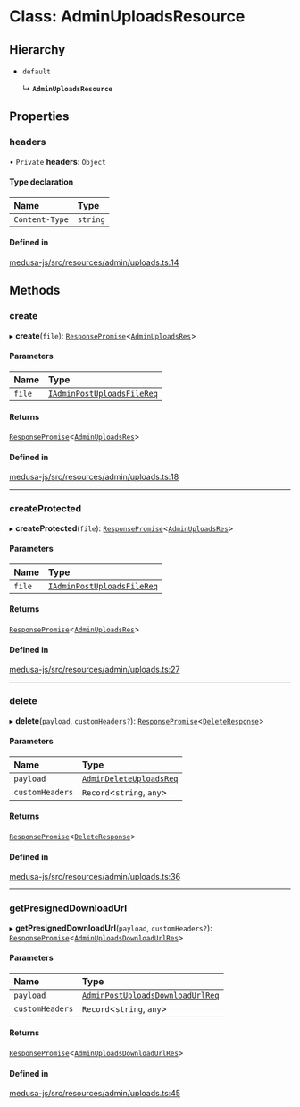 # Class: AdminUploadsResource

## Hierarchy

- `default`

  ↳ **`AdminUploadsResource`**

## Properties

### headers

• `Private` **headers**: `Object`

#### Type declaration

| Name | Type |
| :------ | :------ |
| `Content-Type` | `string` |

#### Defined in

[medusa-js/src/resources/admin/uploads.ts:14](https://github.com/cloudnepal/medusa/blob/0b0d50b4/packages/medusa-js/src/resources/admin/uploads.ts#L14)

## Methods

### create

▸ **create**(`file`): [`ResponsePromise`](../modules/internal.md#responsepromise)<[`AdminUploadsRes`](../modules/internal-28.md#adminuploadsres)\>

#### Parameters

| Name | Type |
| :------ | :------ |
| `file` | [`IAdminPostUploadsFileReq`](internal-28.IAdminPostUploadsFileReq.md) |

#### Returns

[`ResponsePromise`](../modules/internal.md#responsepromise)<[`AdminUploadsRes`](../modules/internal-28.md#adminuploadsres)\>

#### Defined in

[medusa-js/src/resources/admin/uploads.ts:18](https://github.com/cloudnepal/medusa/blob/0b0d50b4/packages/medusa-js/src/resources/admin/uploads.ts#L18)

___

### createProtected

▸ **createProtected**(`file`): [`ResponsePromise`](../modules/internal.md#responsepromise)<[`AdminUploadsRes`](../modules/internal-28.md#adminuploadsres)\>

#### Parameters

| Name | Type |
| :------ | :------ |
| `file` | [`IAdminPostUploadsFileReq`](internal-28.IAdminPostUploadsFileReq.md) |

#### Returns

[`ResponsePromise`](../modules/internal.md#responsepromise)<[`AdminUploadsRes`](../modules/internal-28.md#adminuploadsres)\>

#### Defined in

[medusa-js/src/resources/admin/uploads.ts:27](https://github.com/cloudnepal/medusa/blob/0b0d50b4/packages/medusa-js/src/resources/admin/uploads.ts#L27)

___

### delete

▸ **delete**(`payload`, `customHeaders?`): [`ResponsePromise`](../modules/internal.md#responsepromise)<[`DeleteResponse`](../modules/internal-3.md#deleteresponse)\>

#### Parameters

| Name | Type |
| :------ | :------ |
| `payload` | [`AdminDeleteUploadsReq`](internal-28.AdminDeleteUploadsReq.md) |
| `customHeaders` | `Record`<`string`, `any`\> |

#### Returns

[`ResponsePromise`](../modules/internal.md#responsepromise)<[`DeleteResponse`](../modules/internal-3.md#deleteresponse)\>

#### Defined in

[medusa-js/src/resources/admin/uploads.ts:36](https://github.com/cloudnepal/medusa/blob/0b0d50b4/packages/medusa-js/src/resources/admin/uploads.ts#L36)

___

### getPresignedDownloadUrl

▸ **getPresignedDownloadUrl**(`payload`, `customHeaders?`): [`ResponsePromise`](../modules/internal.md#responsepromise)<[`AdminUploadsDownloadUrlRes`](../modules/internal-28.md#adminuploadsdownloadurlres)\>

#### Parameters

| Name | Type |
| :------ | :------ |
| `payload` | [`AdminPostUploadsDownloadUrlReq`](internal-28.AdminPostUploadsDownloadUrlReq.md) |
| `customHeaders` | `Record`<`string`, `any`\> |

#### Returns

[`ResponsePromise`](../modules/internal.md#responsepromise)<[`AdminUploadsDownloadUrlRes`](../modules/internal-28.md#adminuploadsdownloadurlres)\>

#### Defined in

[medusa-js/src/resources/admin/uploads.ts:45](https://github.com/cloudnepal/medusa/blob/0b0d50b4/packages/medusa-js/src/resources/admin/uploads.ts#L45)
